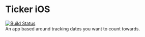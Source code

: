 # Ticker iOS

[![Build Status](https://travis-ci.org/db-94/Ticker-ios.svg?branch=master)](https://travis-ci.org/db-94/Ticker-ios)     
An app based around tracking dates you want to count towards.
